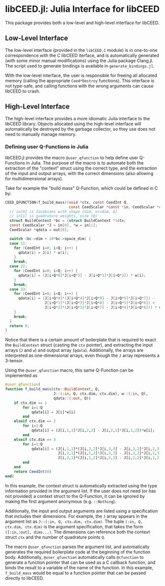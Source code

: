 # libCEED.jl: Julia Interface for libCEED

This package provides both a low-level and high-level interface for libCEED.

## Low-Level Interface

The low-level interface (provided in the `libCEED.C` module) is in one-to-one
correspondence with the C libCEED iterface, and is automatically generated (with
some minor manual modifications) using the Julia package Clang.jl. The script
used to generate bindings is available in `generate_bindings.jl`.

With the low-level interface, the user is responsible for freeing all allocated
memory (calling the appropriate `Ceed*Destroy` functions). This interface is
not type-safe, and calling functions with the wrong arguments can cause libCEED
to crash.

## High-Level Interface

The high-level interface provides a more idiomatic Julia interface to the
libCEED library. Objects allocated using the high-level interface will
automatically be destroyed by the garbage collector, so they use does not need
to manually manage memory.

### Defining user Q-Functions in Julia

libCEED.jl provides the macro `@user_qfunction` to help define user Q-Functions
in Julia. The purpose of the macro is to automate both the extraction of the
"context" struct using the correct type, and the extraction of the input and
output arrays, with the correct dimensions (also allowing for multidimensional
arrays).

Take for example the "build mass" Q-Function, which could be defined
in C by:
```c
CEED_QFUNCTION(f_build_mass)(void *ctx, const CeedInt Q,
                             const CeedScalar *const *in, CeedScalar *const *out) {
  // in[0] is Jacobians with shape [dim, nc=dim, Q]
  // in[1] is quadrature weights, size (Q)
  struct BuildContext *bc = (struct BuildContext *)ctx;
  const CeedScalar *J = in[0], *w = in[1];
  CeedScalar *qdata = out[0];

  switch (bc->dim + 10*bc->space_dim) {
  case 11:
    for (CeedInt i=0; i<Q; i++) {
      qdata[i] = J[i] * w[i];
    }
    break;
  case 22:
    for (CeedInt i=0; i<Q; i++) {
      qdata[i] = (J[i+Q*0]*J[i+Q*3] - J[i+Q*1]*J[i+Q*2]) * w[i];
    }
    break;
  case 33:
    for (CeedInt i=0; i<Q; i++) {
      qdata[i] = (J[i+Q*0]*(J[i+Q*4]*J[i+Q*8] - J[i+Q*5]*J[i+Q*7]) -
                  J[i+Q*1]*(J[i+Q*3]*J[i+Q*8] - J[i+Q*5]*J[i+Q*6]) +
                  J[i+Q*2]*(J[i+Q*3]*J[i+Q*7] - J[i+Q*4]*J[i+Q*6])) * w[i];
    }
    break;
  }
  return 0;
}
```
Notice that there is a certain amount of boilerplate that is required to exact
the `BuildContext` struct (casting the `ctx` pointer), and extracting the input
arrays (`J` and `w`) and output array (`qdata`). Additionally, the arrays are
interpreted as one-dimensional arrays, even though the `J` array represents a
3-tensor.

Using the `@user_qfunction` macro, this same Q-Function can be implemented as
```julia
@user_qfunction(
function f_build_mass(ctx::BuildContext, Q,
                      J::(:in, Q, ctx.dim, ctx.dim), w::(:in, Q),
                      qdata::(:out, Q))
    if ctx.dim == 1
        for i=1:Q
            qdata[i] = J[i]*w[i]
        end
    elseif ctx.dim == 2
        for i=1:Q
            qdata[i] = (J[i,1,1]*J[i,2,2] - J[i,2,1]*J[i,1,2])*w[i];
        end
    elseif ctx.dim == 3
        for i=1:Q
            qdata[i] = (J[i,1,1]*(J[i,2,2]*J[i,3,3] - J[i,3,2]*J[i,2,3]) -
                        J[i,2,1]*(J[i,1,2]*J[i,3,3] - J[i,3,2]*J[i,1,3]) +
                        J[i,3,1]*(J[i,1,2]*J[i,2,3] - J[i,2,2]*J[i,1,3]))*w[i]
        end
    end
    return CeedInt(0)
end)
```
In this example, the context struct is automatically extracted using the type
information provided in the argument list. If the user does not need (or has
not provided) a context struct to the Q-Function, it can be ignored by making
the first argument anonymous (e.g. `::Nothing`).

Additionally, the input and output arguments are listed using a specification
that includes their dimensions. For example, the `J` array appears in the
argument list as `J::(:in, Q, ctx.dim, ctx.dim)`. The tuple
`(:in, Q, ctx.dim, ctx.dim)` is the argument specification, that takes the form
`([:in,:out], dims...)`. The dimensions can reference both the context struct
`ctx` and the number of quadrature points `Q`.

The macro `@user_qfunction` parses the argument list, and automatically
generates the required boilerplate code at the beginning of the function body.
Additionally, `@user_qfunction` automatically calls `@cfunction` to generate a
function pointer that can be used as a C callback function, and binds the result
to a variable of the name of the function. In this example, `f_build_mass` would
be equal to a function pointer that can be passed directly to libCEED.
